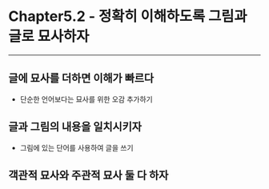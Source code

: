 # Chapter5.2 - 정확히 이해하도록 그림과 글로 묘사하자
---

## 글에 묘사를 더하면 이해가 빠르다
- 단순한 언어보다는 묘사를 위한 오감 추가하기

## 글과 그림의 내용을 일치시키자
- 그림에 있는 단어를 사용하여 글을 쓰기

## 객관적 묘사와 주관적 묘사 둘 다 하자